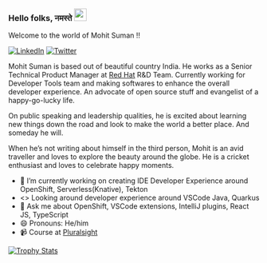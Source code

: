 ### Hello folks, नमस्ते <img src="https://media.giphy.com/media/hvRJCLFzcasrR4ia7z/giphy.gif" width="25px">

Welcome to the world of Mohit Suman !!

[![LinkedIn](https://img.shields.io/badge/LinkedIn-0077B5?style=for-the-badge&logo=linkedin&logoColor=white)](https://www.linkedin.com/in/mohitsuman/)
[![Twitter](https://img.shields.io/badge/Twitter-1DA1F2?style=for-the-badge&logo=twitter&logoColor=white)](https://twitter.com/imohitsuman)

Mohit Suman is based out of beautiful country India. He works as a Senior Technical Product Manager at [Red Hat](https://www.redhat.com/en) R&D Team. Currently working for Developer Tools team and making softwares to enhance the overall developer experience. An advocate of open source stuff and evangelist of a happy-go-lucky life.

On public speaking and leadership qualities, he is excited about learning new things down the road and look to make the world a better place. And someday he will.

When he’s not writing about himself in the third person, Mohit is an avid traveller and loves to explore the beauty around the globe. He is a cricket enthusiast and loves to celebrate happy moments.

- 🔭 I’m currently working on creating IDE Developer Experience around OpenShift, Serverless(Knative), Tekton
- <> Looking around developer experience around VSCode Java, Quarkus
- 💬 Ask me about OpenShift, VSCode extensions, IntelliJ plugins, React JS, TypeScript
- 😄 Pronouns: He/him
- :video_camera: Course at [Pluralsight](https://www.pluralsight.com/courses/big-data-ldn-session-40)

[![Trophy Stats](https://github-profile-trophy.vercel.app/?username=mohitsuman)]()
